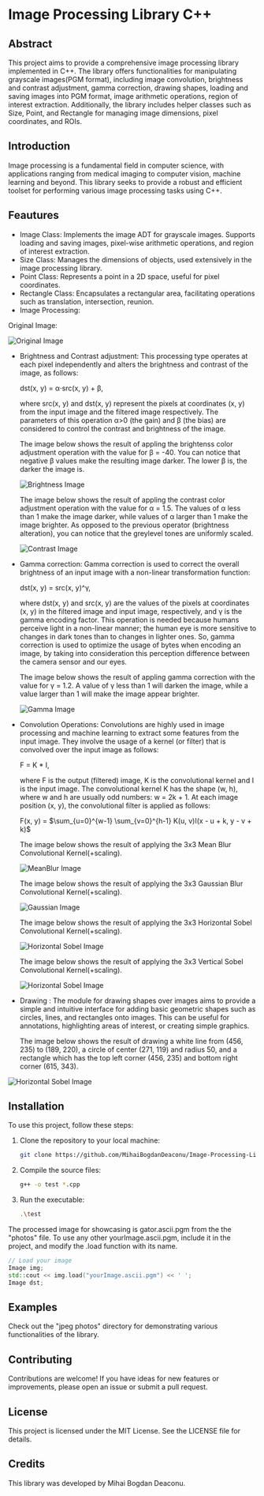 # Image Processing Library C++

## Abstract

This project aims to provide a comprehensive image processing library implemented in C++. The library offers functionalities for manipulating grayscale images(PGM format), including image convolution, brightness and contrast adjustment, gamma correction, drawing shapes, loading and saving images into PGM format, image arithmetic operations, region of interest extraction. Additionally, the library includes helper classes such as Size, Point, and Rectangle for managing image dimensions, pixel coordinates, and ROIs.

## Introduction

Image processing is a fundamental field in computer science, with applications ranging from medical imaging to computer vision, machine learning and beyond. This library seeks to provide a robust and efficient toolset for performing various image processing tasks using C++.

## Feautures

- Image Class: Implements the image ADT for grayscale images. Supports loading and saving images, pixel-wise arithmetic operations, and region of interest extraction.
- Size Class: Manages the dimensions of objects, used extensively in the image processing library.
- Point Class: Represents a point in a 2D space, useful for pixel coordinates.
- Rectangle Class: Encapsulates a rectangular area, facilitating operations such as translation, intersection, reunion.
- Image Processing:
  
Original Image:


![Original Image](jpeg%20photos/gator.JPG)

- Brightness and Contrast adjustment: This processing type operates at each pixel independently and alters the brightness and contrast of the image, as follows:

  dst(x, y) = α⋅src(x, y) + β,
      
  where src(x, y) and dst(x, y) represent the pixels at coordinates (x, y) from the input image and the
  filtered image respectively. The parameters of this operation α>0 (the gain) and β (the bias) are considered to control the
  contrast and brightness of the image.

  The image below shows the result of appling the brightenss color adjustment operation with the value for β = -40.
  You can notice that negative β values make the resulting image darker. The lower β is, the darker the image is.


  ![Brightness Image](jpeg%20photos/brightness_output.JPG)

  The image below shows the result of appling the contrast color adjustment operation with the value for α = 1.5.
  The values of α less than 1 make the image darker, while values of α larger than 1 make the image brighter. As opposed to     the previous operator (brightness alteration), you can notice that the greylevel tones are uniformly scaled.


  ![Contrast Image](jpeg%20photos/contrast_output.JPG)

  

- Gamma correction: Gamma correction is used to correct the overall brightness of an input image with a non-linear
transformation function:

  dst(x, y) = src(x, y)^γ,
  
  where dst(x, y) and src(x, y) are the values of the pixels at coordinates (x, y) in the filtered image and
  input image, respectively, and γ is the gamma encoding factor. This operation is needed because
  humans perceive light in a non-linear manner; the human eye is more sensitive to changes in dark
  tones than to changes in lighter ones. So, gamma correction is used to optimize the usage of bytes
  when encoding an image, by taking into consideration this perception difference between the camera
  sensor and our eyes.

  The image below shows the result of appling gamma correction with the value for γ = 1.2. A value of γ less than 1 will        darken the image, while a value larger than 1 will make the image appear brighter.

  
  ![Gamma Image](jpeg%20photos/gamma_correction_output.JPG)  



- Convolution Operations: Convolutions are highly used in image processing and machine learning to extract some features
from the input image. They involve the usage of a kernel (or filter) that is convolved over the input image as follows:

  F = K * I,
  
  where F is the output (filtered) image, K is the convolutional kernel and I is the input image. The
  convolutional kernel K has the shape (w, h), where w and h are usually odd numbers: w = 2k + 1.
  At each image position (x, y), the convolutional filter is applied as follows:

  F(x, y) = $\sum_{u=0}^{w-1} \sum_{v=0}^{h-1} K(u, v)I(x - u + k, y - v + k)$

  The image below shows the result of applying the 3x3 Mean Blur Convolutional Kernel(+scaling).


  ![MeanBlur Image](jpeg%20photos/convolution_meanBlur.JPG)


  The image below shows the result of applying the 3x3 Gaussian Blur Convolutional Kernel(+scaling).


  ![Gaussian Image](jpeg%20photos/convolution_gaussianBlur.JPG)


  The image below shows the result of applying the 3x3 Horizontal Sobel Convolutional Kernel(+scaling).


  ![Horizontal Sobel Image](jpeg%20photos/convolution_horizontalSobel.JPG)

  The image below shows the result of applying the 3x3 Vertical Sobel Convolutional Kernel(+scaling).


  ![Horizontal Sobel Image](jpeg%20photos/convolution_verticalSobel.JPG)
  

- Drawing : The module for drawing shapes over images aims
to provide a simple and intuitive interface for adding basic geometric shapes such as circles, lines, and
rectangles onto images. This can be useful for annotations, highlighting areas of interest, or creating
simple graphics.


  The image below shows the result of drawing a white line from (456, 235) to (189, 220), a circle of center (271, 119) and     radius 50, and a rectangle which has the top left corner (456, 235) and bottom right corner (615, 343).


![Horizontal Sobel Image](jpeg%20photos/drawing_output.JPG)

## Installation

To use this project, follow these steps:

1. Clone the repository to your local machine:

    ```bash
    git clone https://github.com/MihaiBogdanDeaconu/Image-Processing-Library
    ```

2. Compile the source files:

    ```bash
    g++ -o test *.cpp
    ```

3. Run the executable:

    ```bash
    .\test
    ```
The processed image for showcasing is gator.ascii.pgm from the the "photos" file. To use any other yourImage.ascii.pgm, include it in the project, and modify the .load function with its name.

```cpp
// Load your image
Image img;
std::cout << img.load("yourImage.ascii.pgm") << ' '; 
Image dst;
```

## Examples

Check out the "jpeg photos" directory for demonstrating various functionalities of the library.

## Contributing
Contributions are welcome! If you have ideas for new features or improvements, please open an issue or submit a pull request.

## License
This project is licensed under the MIT License. See the LICENSE file for details.

## Credits
This library was developed by Mihai Bogdan Deaconu.












